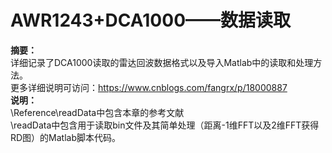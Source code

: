 # AWR1243+DCA1000——数据读取
**摘要：** <br>
详细记录了DCA1000读取的雷达回波数据格式以及导入Matlab中的读取和处理方法。 <br>
更多详细说明可访问：https://www.cnblogs.com/fangrx/p/18000887 <br>
**说明：** <br>
\Reference\readData中包含本章的参考文献 <br>
\readData中包含用于读取bin文件及其简单处理（距离-1维FFT以及2维FFT获得RD图）的Matlab脚本代码。 <br>
